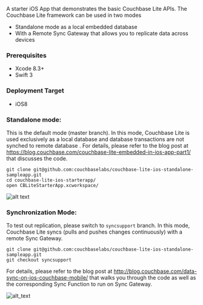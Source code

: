 A starter iOS App that demonstrates the basic Couchbase Lite APIs.
The Couchbase Lite framework can be used in two modes
- Standalone mode as a local embedded database
- With a Remote Sync Gateway that allows you to replicate data across devices

### Prerequisites
- Xcode 8.3+
- Swift 3

### Deployment Target
- iOS8


### Standalone mode: 
This is the default mode (master branch). In this mode, Couchbase Lite is used exclusively as a local database and database transactions are not synched to remote database . 
For details, please refer to the blog post at https://blog.couchbase.com/couchbase-lite-embedded-in-ios-app-part1/ that discusses the code. 

```
git clone git@github.com:couchbaselabs/couchbase-lite-ios-standalone-sampleapp.git
cd couchbase-lite-ios-starterapp/
open CBLiteStarterApp.xcworkspace/
```

![alt text](https://blog.couchbase.com/wp-content/uploads/2017/04/cblitedemo.gif)

### Synchronization Mode:
To test out replication, please switch to `syncsupport` branch. In this mode, Couchbase Lite syncs (pulls and pushes changes continuously) with a remote Sync Gateway. 

```
git clone git@github.com:couchbaselabs/couchbase-lite-ios-standalone-sampleapp.git
git checkout syncsupport
```
For details, please refer to the blog post at http://blog.couchbase.com/data-sync-on-ios-couchbase-mobile/ that walks you through the code as well as the corresponding Sync Function to run on Sync Gateway.

![alt_text](https://blog.couchbase.com/wp-content/uploads/2017/04/demo_recording_short.gif)





